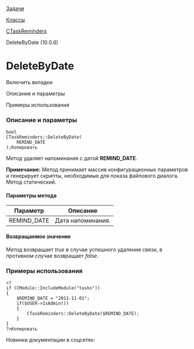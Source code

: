 [Задачи](/api_help/tasks/index.php)

[Классы](/api_help/tasks/classes/index.php)

[CTaskReminders](/api_help/tasks/classes/ctaskreminders/index.php)

DeleteByDate (10.0.6)

DeleteByDate
============

Включить вкладки

Описание и параметры

Примеры использования

### Описание и параметры

```
bool
CTaskReminders::DeleteByDate(
	REMIND_DATE
);Копировать
```

Метод удаляет напоминания с датой **REMIND\_DATE**.

**Примечание:** Метод принимает массив конфигурационных параметров и генерирует скрипты, необходимые для показа файлового диалога. Метод статический.

#### Параметры метода

| Параметр | Описание |
| --- | --- |
| REMIND\_DATE | Дата напоминания. |

#### Возвращаемое значение

Метод возвращает *true* в случае успешного удаления связи, в противном случае возвращает *false*.

### Примеры использования

```
<?
if (CModule::IncludeModule("tasks"))
{
	$REMIND_DATE = "2011-11-01";
	if($USER->IsAdmin())
	{
		CTaskReminders::DeleteByDate($REMIND_DATE);
	}
}
?>Копировать
```

Новинки документации в соцсетях: